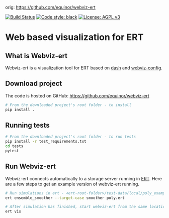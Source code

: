 orig: https://github.com/equinor/webviz-ert

[![Build Status](https://github.com/equinor/webviz-ert/workflows/Python/badge.svg)](https://github.com/equinor/webviz-ert/actions?query=workflow%3APython)
[![Code style: black](https://img.shields.io/badge/code%20style-black-000000.svg)](https://github.com/psf/black)
[![License: AGPL v3](https://img.shields.io/badge/License-AGPL%20v3-blue.svg)](https://www.gnu.org/licenses/agpl-3.0)

# Web based visualization for ERT

## What is Webviz-ert
Webviz-ert is a visualization tool for ERT based on [dash](https://github.com/plotly/dash) 
and [webviz-config](https://github.com/equinor/webviz-config).

## Download project
The code is hosted on GitHub:
https://github.com/equinor/webviz-ert

```sh
# From the downloaded project's root folder - to install
pip install .
```

## Running tests
```sh
# From the downloaded project's root folder - to run tests
pip install -r test_requirements.txt
cd tests
pytest
```

## Run Webviz-ert
Webviz-ert connects automatically to a storage server running in [ERT](https://github.com/equinor/ert).
Here are a few steps to get an example version of webviz-ert running.

```sh
# Run simulations in ert - <ert-root-folder>/test-data/local/poly_example/
ert ensemble_smoother --target-case smoother poly.ert

# After simulation has finished, start webviz-ert from the same location with
ert vis
```
